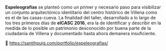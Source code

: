 **Espeleografías** se planteó como un primer y necesario paso para visibilizar un conjunto arquitectónico identitario del centro histórico de Villena como es el de las casas-cueva. La finalidad del taller, desarrollado a lo largo de los tres primeros días de **elCASC 2016**, era la de identificar y describir en la medida de lo posible un patrimonio desconocido por buena parte de la ciudadanía de Villena y documentado hasta ahora demanera insuficiente.

🔗 https://santihpuig.com/portfolio/espeleografias/

